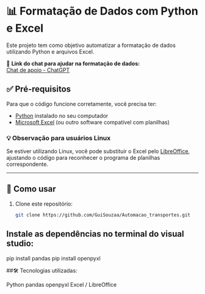 

# 📊 Formatação de Dados com Python e Excel

Este projeto tem como objetivo automatizar a formatação de dados utilizando Python e arquivos Excel.

🔗 **Link do chat para ajudar na formatação de dados:**  
[Chat de apoio - ChatGPT](https://chatgpt.com/c/6706ac0c-b02c-8013-a2dd-ecb0a812676e)

## ✅ Pré-requisitos

Para que o código funcione corretamente, você precisa ter:

- [Python](https://www.python.org/) instalado no seu computador
- [Microsoft Excel](https://www.microsoft.com/excel) (ou outro software compatível com planilhas)

### 💡 Observação para usuários Linux

Se estiver utilizando Linux, você pode substituir o Excel pelo [LibreOffice](https://www.libreoffice.org/), ajustando o código para reconhecer o programa de planilhas correspondente.

---

## 🚀 Como usar

1. Clone este repositório:
   ```bash
   git clone https://github.com/GuiSouzaa/Automacao_transportes.git
   
## Instale as dependências no terminal do visual studio:

pip install pandas
pip install openpyxl


##🛠️ Tecnologias utilizadas:

Python
pandas
openpyxl
Excel / LibreOffice
